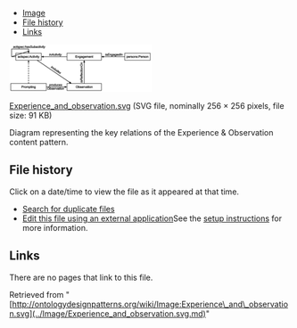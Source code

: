 * [Image](../Image/Experience_and_observation.svg.md#file)
* [File history](../Image/Experience_and_observation.svg.md#filehistory)
* [Links](../Image/Experience_and_observation.svg.md#filelinks)

[![Image:Experience and observation.svg](../images/thumb/7/7e/Experience_and_observation.svg/256px-Experience_and_observation.svg.png)](../images/7/7e/Experience_and_observation.svg)  

[Experience\_and\_observation.svg](../images/7/7e/Experience_and_observation.svg "Experience and observation.svg")‎  (SVG file, nominally 256 × 256 pixels, file size: 91 KB)




Diagram representing the key relations of the Experience & Observation content pattern.




## File history

Click on a date/time to view the file as it appeared at that time.



  
* [Search for duplicate files](http://ontologydesignpatterns.org/wiki/Special:FileDuplicateSearch/Experience_and_observation.svg "Special:FileDuplicateSearch/Experience and observation.svg")
* [Edit this file using an external application](http://ontologydesignpatterns.org/wiki/index.php?title=Image:Experience_and_observation.svg&action=edit&externaledit=true&mode=file "Image:Experience and observation.svg")See the [setup instructions](http://www.mediawiki.org/wiki/Manual:External_editors "http://www.mediawiki.org/wiki/Manual:External_editors") for more information.

## Links



There are no pages that link to this file.




Retrieved from "[http://ontologydesignpatterns.org/wiki/Image:Experience\_and\_observation.svg](../Image/Experience_and_observation.svg.md)"